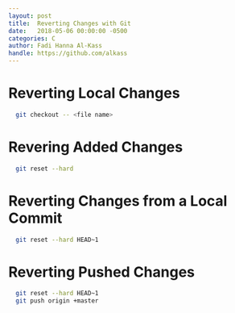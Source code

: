 ```yaml
---
layout: post
title:  Reverting Changes with Git
date:   2018-05-06 00:00:00 -0500
categories: C
author: Fadi Hanna Al-Kass
handle: https://github.com/alkass
---
```


# Reverting Local Changes

```bash
  git checkout -- <file name>
```

# Revering Added Changes

```bash
  git reset --hard
```

# Reverting Changes from a Local Commit

```bash
  git reset --hard HEAD~1
```

# Reverting Pushed Changes

```bash
  git reset --hard HEAD~1
  git push origin +master
```

